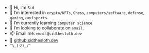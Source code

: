 - 👋 Hi, I’m `Sid`
- 👀 I’m interested in `crypto/NFTs`, `Chess`, `computers/software`, `defense`, `gaming`, and `sports`. 
- 🌱 I’m currently learning `computer science`.
- 💞️ I’m looking to collaborate on `email`.
- 📫 Email me: `email@sidthesloth.dev`
- 🔗 [github.sidthesloth.dev](https://github.sidthesloth.dev)
- `¯\_(ツ)_/¯`


<!---
sidthesloth0/sidthesloth0 is a ✨ special ✨ repository because its `README.md` (this file) appears on your GitHub profile.
You can click the Preview link to take a look at your changes.
--->
